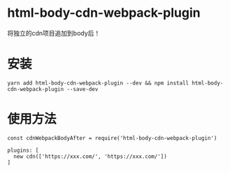 # html-body-cdn-webpack-plugin
将独立的cdn项目追加到body后！
# 安装

```
yarn add html-body-cdn-webpack-plugin --dev && npm install html-body-cdn-webpack-plugin --save-dev
```
# 使用方法
```
const cdnWebpackBodyAfter = require('html-body-cdn-webpack-plugin')

plugins: [
  new cdn(['https://xxx.com/', 'https://xxx.com/'])
]
```
